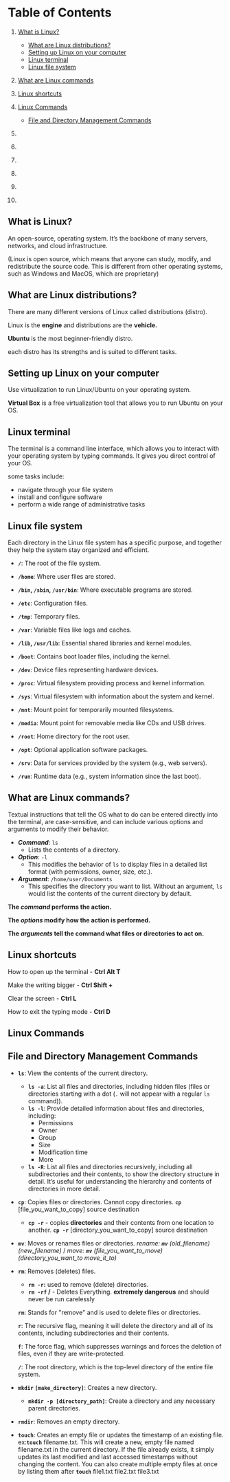 # Table of Contents
1. [What is Linux?](#what-is-linux)
    - [What are Linux distributions?](#what-are-linux-distributions?)    
    - [Setting up Linux on your computer](#setting-up-linux-on-your-computer)  
    - [Linux terminal](#linux-terminal)
    - [Linux file system](#linux-file-system)

2. [What are Linux commands](#what-are-linux-commands)
3. [Linux shortcuts](#linux-shortcuts)
4. [Linux Commands](#linux-commands)
    - [File and Directory Management Commands](#file-and-directory-management-commands)
5. [](#)
6. [](#)
7. [](#)  
8. [](#)
9. [](#)
10. [](#)







## What is Linux?

An open-source, operating system. It’s the backbone of many servers, networks, and cloud infrastructure.

(Linux is open source, which means that anyone can study, modify, and redistribute the source code. This is different from other operating systems, such as Windows and MacOS, which are proprietary)


## What are Linux distributions?

There are many different versions of Linux called distributions (distro).

Linux is the **engine** and distributions are the **vehicle.**

**Ubuntu** is the most beginner-friendly distro.

each distro has its strengths and is suited to different tasks.


## Setting up Linux on your computer

Use virtualization to run Linux/Ubuntu on your operating system.

**Virtual Box** is a free virtualization tool that allows you to run Ubuntu on your OS.


## Linux terminal

The terminal is a command line interface, which allows you to interact with your operating system by typing commands. It gives you direct control of your OS. 

some tasks include:

- navigate through your file system
- install and configure software
- perform a wide range of administrative tasks


## Linux file system

Each directory in the Linux file system has a specific purpose, and together they help the system stay organized and efficient.

- **`/`**: The root of the file system.
- **`/home`**: Where user files are stored.
- **`/bin`, `/sbin`, `/usr/bin`**: Where executable programs are stored.
- **`/etc`**: Configuration files.
- **`/tmp`**: Temporary files.
- **`/var`**: Variable files like logs and caches.

- **`/lib`, `/usr/lib`**: Essential shared libraries and kernel modules.
- **`/boot`**: Contains boot loader files, including the kernel.
- **`/dev`**: Device files representing hardware devices.
- **`/proc`**: Virtual filesystem providing process and kernel information.
- **`/sys`**: Virtual filesystem with information about the system and kernel.
- **`/mnt`**: Mount point for temporarily mounted filesystems.
- **`/media`**: Mount point for removable media like CDs and USB drives.
- **`/root`**: Home directory for the root user.
- **`/opt`**: Optional application software packages.
- **`/srv`**: Data for services provided by the system (e.g., web servers).
- **`/run`**: Runtime data (e.g., system information since the last boot).
  
## **What are Linux commands?**

Textual instructions that tell the OS what to do can be entered directly into the terminal, are case-sensitive, and can include various options and arguments to modify their behavior.

- **_Command_**: `ls`
    - Lists the contents of a directory.
- **_Option_**: `-l`
    - This modifies the behavior of `ls` to display files in a detailed list format (with permissions, owner, size, etc.).
- **_Argument_**: `/home/user/Documents`
    - This specifies the directory you want to list. Without an argument, `ls` would list the contents of the current directory by default.

**The _command_ performs the action.**

**The _options_ modify how the action is performed.**

**The _arguments_ tell the command what files or directories to act on.**


## Linux shortcuts

How to open up the terminal - **Ctrl Alt T**

Make the writing bigger - **Ctrl Shift +**

Clear the screen - **Ctrl L**

How to exit the typing mode - **Ctrl D**

## Linux Commands

## File and Directory Management Commands

- **`ls`**: View the contents of the current directory.
    - **`ls -a`**: List all files and directories, including hidden files (files or directories starting with a dot (`.` will not appear with a regular `ls` command)).
    - **`ls -l`**: Provide detailed information about files and directories, including:
        - Permissions
        - Owner
        - Group
        - Size
        - Modification time
        - More
    - **`ls -R`**: List all files and directories recursively, including all subdirectories and their contents, to show the directory structure in detail. It’s useful for understanding the hierarchy and contents of directories in more detail.
- **`cp`**: Copies files or directories. Cannot copy directories. **`cp`** [file_you_want_to_copy] source destination
    - **`cp -r`** - copies **directories** and their contents from one location to another.  **`cp -r`** [directory_you_want_to_copy] source destination
- **`mv`**: Moves or renames files or directories. *rename: **`mv`** (old_filename) (new_filename)* / *move: **`mv`** (file_you_want_to_move) (directory_you_want_to move_it_to)*
- **`rm`**: Removes (deletes) files.
    - **`rm -r`:** used to remove (delete) directories.
    - **`rm -rf` /** - Deletes Everything. **extremely dangerous** and should never be run carelessly
    
    **`rm`**: Stands for "remove" and is used to delete files or directories.
    
    **`r`**: The recursive flag, meaning it will delete the directory and all of its contents, including subdirectories and their contents.
    
    **`f`**: The force flag, which suppresses warnings and forces the deletion of files, even if they are write-protected.
    
    **`/`**: The root directory, which is the top-level directory of the entire file system.
- **`mkdir` `[make_directory]`**: Creates a new directory.
    - **`mkdir -p [directory_path]`**: Create a directory and any necessary parent directories.
- **`rmdir`**: Removes an empty directory.
- **`touch`**: Creates an empty file or updates the timestamp of an existing file. ex:**`touch`** filename.txt.
This will create a new, empty file named filename.txt in the current directory. If the file already exists, it simply updates its last modified and last accessed timestamps without changing the content. You can also create multiple empty files at once by listing them after **`touch`**  file1.txt  file2.txt  file3.txt
